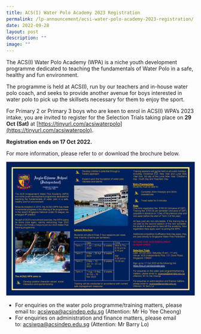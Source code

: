 ```yaml
---
title: ACS(I) Water Polo Academy 2023 Registration
permalink: /lp-announcement/acsi-water-polo-academy-2023-registration/
date: 2022-09-28
layout: post
description: ""
image: ""
---
```

The ACS(I) Water Polo Academy (WPA) is a niche youth development programme dedicated to teaching the fundamentals of Water Polo in a safe, healthy and fun environment.

The programme is held at ACS(I), run by our teachers and in-house water polo coach, and seeks to provide another avenue for boys interested in water polo to pick up the skillsets necessary for them to enjoy the sport.

For Primary 2 or Primary 3 boys who are keen to enrol in ACS(I) WPA’s 2023 intake, you are invited to register for the Selection Trials taking place on **29 Oct (Sat)** at [https://tinyurl.com/acsiwaterpolo](https://tinyurl.com/acsiwaterpolo).

**Registration ends on 17 Oct 2022.**

For more information, please refer to or download the brochure below.

![](/images/water-polo.png)

*   For enquiries on the water polo programme/training matters, please email to: [acsiwpa@acsindep.edu.sg](mailto:acsiwpa@acsindep.edu.sg) (Attention: Mr Ho Yee Cheong)
*   For enquiries on administration and finance matters, please email to: [acsiwpa@acsindep.edu.sg](mailto:acsiwpa@acsindep.edu.sg) (Attention: Mr Barry Lo)


